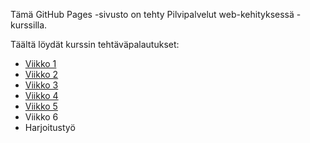 Tämä GitHub Pages -sivusto on tehty Pilvipalvelut web-kehityksessä -kurssilla.

Täältä löydät kurssin tehtäväpalautukset:
- [Viikko 1](vko1.html)
- [Viikko 2](vko2.md)
- [Viikko 3](vko3/index.html)
- [Viikko 4](vko4/index.html)
- [Viikko 5](vko5/index.html)
- Viikko 6
- Harjoitustyö